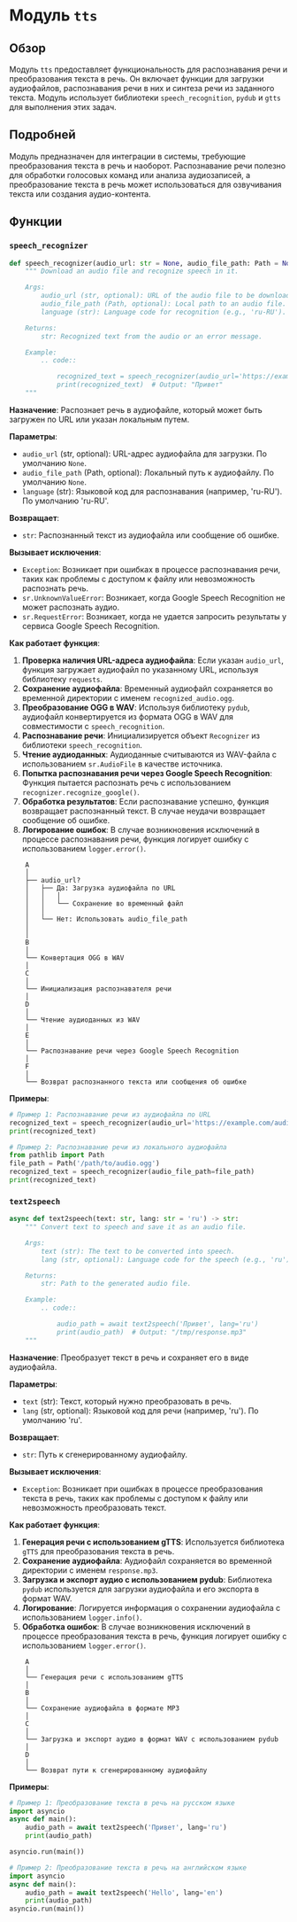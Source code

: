 # Модуль `tts`

## Обзор

Модуль `tts` предоставляет функциональность для распознавания речи и преобразования текста в речь. Он включает функции для загрузки аудиофайлов, распознавания речи в них и синтеза речи из заданного текста. Модуль использует библиотеки `speech_recognition`, `pydub` и `gtts` для выполнения этих задач.

## Подробней

Модуль предназначен для интеграции в системы, требующие преобразования текста в речь и наоборот. Распознавание речи полезно для обработки голосовых команд или анализа аудиозаписей, а преобразование текста в речь может использоваться для озвучивания текста или создания аудио-контента.

## Функции

### `speech_recognizer`

```python
def speech_recognizer(audio_url: str = None, audio_file_path: Path = None, language: str = 'ru-RU') -> str:
    """ Download an audio file and recognize speech in it.

    Args:
        audio_url (str, optional): URL of the audio file to be downloaded. Defaults to `None`.
        audio_file_path (Path, optional): Local path to an audio file. Defaults to `None`.
        language (str): Language code for recognition (e.g., 'ru-RU'). Defaults to 'ru-RU'.

    Returns:
        str: Recognized text from the audio or an error message.

    Example:
        .. code::

            recognized_text = speech_recognizer(audio_url='https://example.com/audio.ogg')
            print(recognized_text)  # Output: "Привет"
    """
```

**Назначение**: Распознает речь в аудиофайле, который может быть загружен по URL или указан локальным путем.

**Параметры**:

-   `audio_url` (str, optional): URL-адрес аудиофайла для загрузки. По умолчанию `None`.
-   `audio_file_path` (Path, optional): Локальный путь к аудиофайлу. По умолчанию `None`.
-   `language` (str): Языковой код для распознавания (например, 'ru-RU'). По умолчанию 'ru-RU'.

**Возвращает**:

-   `str`: Распознанный текст из аудиофайла или сообщение об ошибке.

**Вызывает исключения**:

-   `Exception`: Возникает при ошибках в процессе распознавания речи, таких как проблемы с доступом к файлу или невозможность распознать речь.
-   `sr.UnknownValueError`: Возникает, когда Google Speech Recognition не может распознать аудио.
-   `sr.RequestError`: Возникает, когда не удается запросить результаты у сервиса Google Speech Recognition.

**Как работает функция**:

1.  **Проверка наличия URL-адреса аудиофайла**: Если указан `audio_url`, функция загружает аудиофайл по указанному URL, используя библиотеку `requests`.
2.  **Сохранение аудиофайла**: Временный аудиофайл сохраняется во временной директории с именем `recognized_audio.ogg`.
3.  **Преобразование OGG в WAV**: Используя библиотеку `pydub`, аудиофайл конвертируется из формата OGG в WAV для совместимости с `speech_recognition`.
4.  **Распознавание речи**: Инициализируется объект `Recognizer` из библиотеки `speech_recognition`.
5.  **Чтение аудиоданных**: Аудиоданные считываются из WAV-файла с использованием `sr.AudioFile` в качестве источника.
6.  **Попытка распознавания речи через Google Speech Recognition**: Функция пытается распознать речь с использованием `recognizer.recognize_google()`.
7.  **Обработка результатов**: Если распознавание успешно, функция возвращает распознанный текст. В случае неудачи возвращает сообщение об ошибке.
8.  **Логирование ошибок**: В случае возникновения исключений в процессе распознавания речи, функция логирует ошибку с использованием `logger.error()`.

```
    A
    │
    ├── audio_url?
    │   ├── Да: Загрузка аудиофайла по URL
    │   │   │
    │   │   └── Сохранение во временный файл
    │   │
    │   └── Нет: Использовать audio_file_path
    │
    │
    B
    │
    └── Конвертация OGG в WAV
    │
    C
    │
    └── Инициализация распознавателя речи
    │
    D
    │
    └── Чтение аудиоданных из WAV
    │
    E
    │
    └── Распознавание речи через Google Speech Recognition
    │
    F
    │
    └── Возврат распознанного текста или сообщения об ошибке
```

**Примеры**:

```python
# Пример 1: Распознавание речи из аудиофайла по URL
recognized_text = speech_recognizer(audio_url='https://example.com/audio.ogg')
print(recognized_text)

# Пример 2: Распознавание речи из локального аудиофайла
from pathlib import Path
file_path = Path('/path/to/audio.ogg')
recognized_text = speech_recognizer(audio_file_path=file_path)
print(recognized_text)
```

### `text2speech`

```python
async def text2speech(text: str, lang: str = 'ru') -> str:
    """ Convert text to speech and save it as an audio file.

    Args:
        text (str): The text to be converted into speech.
        lang (str, optional): Language code for the speech (e.g., 'ru'). Defaults to 'ru'.

    Returns:
        str: Path to the generated audio file.

    Example:
        .. code::

            audio_path = await text2speech('Привет', lang='ru')
            print(audio_path)  # Output: "/tmp/response.mp3"
    """
```

**Назначение**: Преобразует текст в речь и сохраняет его в виде аудиофайла.

**Параметры**:

-   `text` (str): Текст, который нужно преобразовать в речь.
-   `lang` (str, optional): Языковой код для речи (например, 'ru'). По умолчанию 'ru'.

**Возвращает**:

-   `str`: Путь к сгенерированному аудиофайлу.

**Вызывает исключения**:

-   `Exception`: Возникает при ошибках в процессе преобразования текста в речь, таких как проблемы с доступом к файлу или невозможность преобразовать текст.

**Как работает функция**:

1.  **Генерация речи с использованием gTTS**: Используется библиотека `gTTS` для преобразования текста в речь.
2.  **Сохранение аудиофайла**: Аудиофайл сохраняется во временной директории с именем `response.mp3`.
3.  **Загрузка и экспорт аудио с использованием pydub**: Библиотека `pydub` используется для загрузки аудиофайла и его экспорта в формат WAV.
4.  **Логирование**: Логируется информация о сохранении аудиофайла с использованием `logger.info()`.
5.  **Обработка ошибок**: В случае возникновения исключений в процессе преобразования текста в речь, функция логирует ошибку с использованием `logger.error()`.

```
    A
    │
    └── Генерация речи с использованием gTTS
    │
    B
    │
    └── Сохранение аудиофайла в формате MP3
    │
    C
    │
    └── Загрузка и экспорт аудио в формат WAV с использованием pydub
    │
    D
    │
    └── Возврат пути к сгенерированному аудиофайлу
```

**Примеры**:

```python
# Пример 1: Преобразование текста в речь на русском языке
import asyncio
async def main():
    audio_path = await text2speech('Привет', lang='ru')
    print(audio_path)

asyncio.run(main())

# Пример 2: Преобразование текста в речь на английском языке
import asyncio
async def main():
    audio_path = await text2speech('Hello', lang='en')
    print(audio_path)
asyncio.run(main())